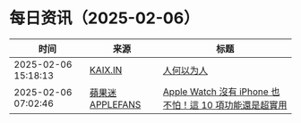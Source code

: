 ﻿# 每日资讯（2025-02-06）

|时间|来源|标题|
|---|---|---|
|2025-02-06 15:18:13|[KAIX.IN](https://kaix.in/feed/)|[人何以为人](https://kaix.in/2025/0206-ai/)|
|2025-02-06 07:02:46|[蘋果迷 APPLEFANS](https://applefans.today/feed/)|[Apple Watch 沒有 iPhone 也不怕！這 10 項功能還是超實用](https://applefans.today/2025-02-apple-watch-features-without-iphone/)|
